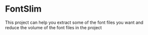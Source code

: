 # FontSlim
This project can help you extract some of the font files you want and reduce the volume of the font files in the project
